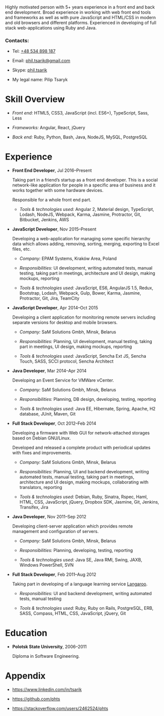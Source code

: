 Highly motivated person with <span> <span>5+</span></span> years experience in a front end and back end development. Broad experience in working with web front end tools and frameworks as well as with pure JavaScript and HTML/CSS in modern and old browsers and different platforms. Experienced in developing of full stack web-applications using Ruby and Java.

### Contacts:

-   Tel: [+48 534 898 187](tel:+48534898187)

-   Email: <phil.tsarik@gmail.com>

-   Skype: [phil.tsarik](callto:phil.tsarik)

-   My legal name: Pilip Tsaryk

Skill Overview
==============

-   <span> *Front end:*</span> HTML5, CSS3, JavaScript (incl. ES6+), TypeScript, Sass, Less

-   <span> *Frameworks:*</span> Angular, React, jQuery

-   <span> *Back end:*</span> Ruby, Python, Bash, Java, NodeJS, MySQL, PostgreSQL

Experience
==========

-   <span> **Front End Developer**</span>, Jul 2016–Present

    Taking part in a friend’s startup as a front end developer. This is a social network-like application for people in a specific area of business and it works together with some hardware devices.

    Responsible for a whole front end part.

    -   <span> *Tools & technologies used:*</span> Angular 2, Material design, TypeScript, Lodash, NodeJS, Webpack, Karma, Jasmine, Protractor, Git, Bitbucket, Jenkins, AWS

-   <span> **JavaScript Developer**</span>, Nov 2015–Present

    Developing a web-application for managing some specific hierarchy data which allows adding, removing, sorting, merging, exporting to Excel files, etc.

    -   <span> *Company:*</span> EPAM Systems, Kraków Area, Poland

    -   <span> *Responsibilities:*</span> UI development, writing automated tests, manual testing, taking part in meetings, architecture and UI design, making mockups, reporting

    -   <span> *Tools & technologies used:*</span> JavaScript, ES6, AngularJS 1.5, Redux, Bootstrap, Lodash, Webpack, Gulp, Bower, Karma, Jasmine, Protractor, Git, Jira, TeamCity

-   <span> **JavaScript Developer**</span>, Apr 2014–Oct 2015

    Developing a client application for monitoring remote servers including separate versions for desktop and mobile browsers.

    -   <span> *Company:*</span> SaM Solutions Gmbh, Minsk, Belarus

    -   <span> *Responsibilities:*</span> Planning, UI development, manual testing, taking part in meetings, UI design, making mockups, reporting

    -   <span> *Tools & technologies used:*</span> JavaScript, Sencha Ext JS, Sencha Touch, SASS, SCCI protocol, Sencha Architect

-   <span> **Java Developer**</span>, Mar 2014–Apr 2014

    Developing an Event Service for VMWare vCenter.

    -   <span> *Company:*</span> SaM Solutions Gmbh, Minsk, Belarus

    -   <span> *Responsibilities:*</span> Planning, DB design, developing, testing, reporting

    -   <span> *Tools & technologies used:*</span> Java EE, Hibernate, Spring, Apache, H2 database, JUnit, Maven, Git

-   <span> **Full Stack Developer**</span>, Oct 2012–Feb 2014

    Developing a firmware with Web GUI for network-attached storages based on Debian GNU/Linux.

    Developed and released a complete product with periodical updates with fixes and improvements.

    -   <span> *Company:*</span> SaM Solutions Gmbh, Minsk, Belarus

    -   <span> *Responsibilities:*</span> Planning, UI and backend development, writing automated tests, manual testing, taking part in meetings, architecture and UI design, making mockups, collaborating with translators, reporting

    -   <span> *Tools & technologies used:*</span> Debian, Ruby, Sinatra, Rspec, Haml, HTML, CSS, JavaScript, jQuery, Dropbox SDK, Jasmine, Git, Jenkins, Transifex, Jira

-   <span> **Java Developer**</span>, Nov 2011–Sep 2012

    Developing client-server application which provides remote management and configuration of servers.

    -   <span> *Company:*</span> SaM Solutions Gmbh, Minsk, Belarus

    -   <span> *Responsibilities:*</span> Planning, developing, testing, reporting

    -   <span> *Tools & technologies used:*</span> Java SE, Java RMI, Swing, JAXB, Windows PowerShell, SVN

-   <span> **Full Stack Developer**</span>, Feb 2011–Aug 2012

    Taking part in developing of a language learning service [Langaroo](http://langaroo.com).

    -   <span> *Responsibilities:*</span> UI and backend development, writing automated tests, manual testing

    -   <span> *Tools & technologies used:*</span> Ruby, Ruby on Rails, PostgreSQL, ERB, SASS, Compass, HTML, CSS, JavaScript, jQuery, Git

Education
=========

-   <span> **Polotsk State University**</span>, 2006–2011

    Diploma in Software Engineering.

Appendix
========

-   <https://www.linkedin.com/in/tsarik>

-   <https://github.com/phts>

-   <https://stackoverflow.com/users/2462524/phts>


